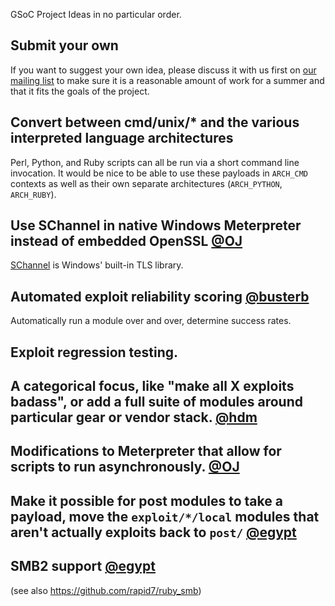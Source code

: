 GSoC Project Ideas in no particular order.

## Submit your own

If you want to suggest your own idea, please discuss it with us first on [our mailing list](https://groups.google.com/forum/#!forum/metasploit-hackers) to make sure it is a reasonable amount of work for a summer and that it fits the goals of the project.

## Convert between cmd/unix/* and the various interpreted language architectures

Perl, Python, and Ruby scripts can all be run via a short command line invocation. It would be nice to be able to use these payloads in `ARCH_CMD` contexts as well as their own separate architectures (`ARCH_PYTHON`, `ARCH_RUBY`).

## Use SChannel in native Windows Meterpreter instead of embedded OpenSSL [@OJ](https://github.com/oj)

[SChannel](https://msdn.microsoft.com/en-us/library/windows/desktop/ms678421(v=vs.85).aspx) is Windows' built-in TLS library.

## Automated exploit reliability scoring [@busterb](https://github.com/busterb)

Automatically run a module over and over, determine success rates.

## Exploit regression testing. 

## A categorical focus, like "make all X exploits badass", or add a full suite of modules around particular gear or vendor stack. [@hdm](https://github.com/hdm)

## Modifications to Meterpreter that allow for scripts to run asynchronously. [@OJ](https://github.com/oj)

## Make it possible for post modules to take a payload, move the `exploit/*/local` modules that aren't actually exploits back to `post/` [@egypt](https://github.com/egypt)

## SMB2 support [@egypt](https://github.com/egypt)

(see also https://github.com/rapid7/ruby_smb)